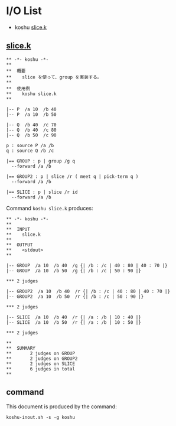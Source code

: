 # I/O List

- koshu [slice.k](#slicek)



## [slice.k](slice.k)

```
** -*- koshu -*-
**
**  概要
**    slice を使って、group を実装する。
**
**  使用例
**    koshu slice.k
**

|-- P  /a 10  /b 40
|-- P  /a 10  /b 50

|-- Q  /b 40  /c 70
|-- Q  /b 40  /c 80
|-- Q  /b 50  /c 90

p : source P /a /b
q : source Q /b /c

|== GROUP : p | group /g q
  --forward /a /b

|== GROUP2 : p | slice /r ( meet q | pick-term q )
  --forward /a /b

|== SLICE : p | slice /r id
  --forward /a /b
```

Command `koshu slice.k` produces:

```
** -*- koshu -*-
**
**  INPUT
**    slice.k
**
**  OUTPUT
**    <stdout>
**

|-- GROUP  /a 10  /b 40  /g {| /b : /c | 40 : 80 | 40 : 70 |}
|-- GROUP  /a 10  /b 50  /g {| /b : /c | 50 : 90 |}

*** 2 judges

|-- GROUP2  /a 10  /b 40  /r {| /b : /c | 40 : 80 | 40 : 70 |}
|-- GROUP2  /a 10  /b 50  /r {| /b : /c | 50 : 90 |}

*** 2 judges

|-- SLICE  /a 10  /b 40  /r {| /a : /b | 10 : 40 |}
|-- SLICE  /a 10  /b 50  /r {| /a : /b | 10 : 50 |}

*** 2 judges

**
**  SUMMARY
**       2 judges on GROUP
**       2 judges on GROUP2
**       2 judges on SLICE
**       6 judges in total
**
```



## command

This document is produced by the command:

```
koshu-inout.sh -s -g koshu
```
